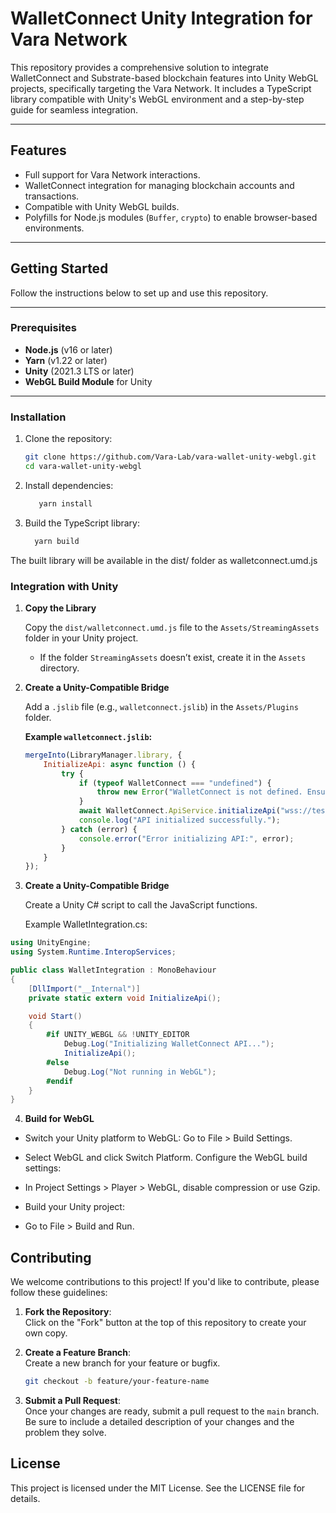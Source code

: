 # **WalletConnect Unity Integration for Vara Network**

This repository provides a comprehensive solution to integrate WalletConnect and Substrate-based blockchain features into Unity WebGL projects, specifically targeting the Vara Network. It includes a TypeScript library compatible with Unity's WebGL environment and a step-by-step guide for seamless integration.

---

## **Features**
- Full support for Vara Network interactions.
- WalletConnect integration for managing blockchain accounts and transactions.
- Compatible with Unity WebGL builds.
- Polyfills for Node.js modules (`Buffer`, `crypto`) to enable browser-based environments.

---

## **Getting Started**

Follow the instructions below to set up and use this repository.

---

### **Prerequisites**
- **Node.js** (v16 or later)
- **Yarn** (v1.22 or later)
- **Unity** (2021.3 LTS or later)
- **WebGL Build Module** for Unity

---

### **Installation**

1. Clone the repository:
   ```bash
   git clone https://github.com/Vara-Lab/vara-wallet-unity-webgl.git
   cd vara-wallet-unity-webgl
   ```
2. Install dependencies:
   ```bash
      yarn install
   ```
3. Build the TypeScript library:
   ```bash
     yarn build
   ```
The built library will be available in the dist/ folder as walletconnect.umd.js

### **Integration with Unity**

1. **Copy the Library**

   Copy the `dist/walletconnect.umd.js` file to the `Assets/StreamingAssets` folder in your Unity project.

   - If the folder `StreamingAssets` doesn’t exist, create it in the `Assets` directory.

2. **Create a Unity-Compatible Bridge**

   Add a `.jslib` file (e.g., `walletconnect.jslib`) in the `Assets/Plugins` folder.

   **Example `walletconnect.jslib`:**
   ```javascript
   mergeInto(LibraryManager.library, {
       InitializeApi: async function () {
           try {
               if (typeof WalletConnect === "undefined") {
                   throw new Error("WalletConnect is not defined. Ensure walletconnect.umd.js is loaded.");
               }
               await WalletConnect.ApiService.initializeApi("wss://testnet.vara.network");
               console.log("API initialized successfully.");
           } catch (error) {
               console.error("Error initializing API:", error);
           }
       }
   });

   ```

2. **Create a Unity-Compatible Bridge**

   Create a Unity C# script to call the JavaScript functions.

   Example WalletIntegration.cs:

```csharp
using UnityEngine;
using System.Runtime.InteropServices;

public class WalletIntegration : MonoBehaviour
{
    [DllImport("__Internal")]
    private static extern void InitializeApi();

    void Start()
    {
        #if UNITY_WEBGL && !UNITY_EDITOR
            Debug.Log("Initializing WalletConnect API...");
            InitializeApi();
        #else
            Debug.Log("Not running in WebGL");
        #endif
    }
}

```

4. **Build for WebGL**
  - Switch your Unity platform to WebGL:
    Go to File > Build Settings.
  - Select WebGL and click Switch Platform.
    Configure the WebGL build settings:

  - In Project Settings > Player > WebGL, disable compression or use Gzip.
  
  - Build your Unity project:

  - Go to File > Build and Run.

## Contributing

We welcome contributions to this project! If you'd like to contribute, please follow these guidelines:

1. **Fork the Repository**:  
   Click on the "Fork" button at the top of this repository to create your own copy.

2. **Create a Feature Branch**:  
   Create a new branch for your feature or bugfix.

   ```bash
   git checkout -b feature/your-feature-name
   ```

3. **Submit a Pull Request**:  
   Once your changes are ready, submit a pull request to the `main` branch. Be sure to include a detailed description of your changes and the problem they solve.

## License

This project is licensed under the MIT License. See the LICENSE file for details.
